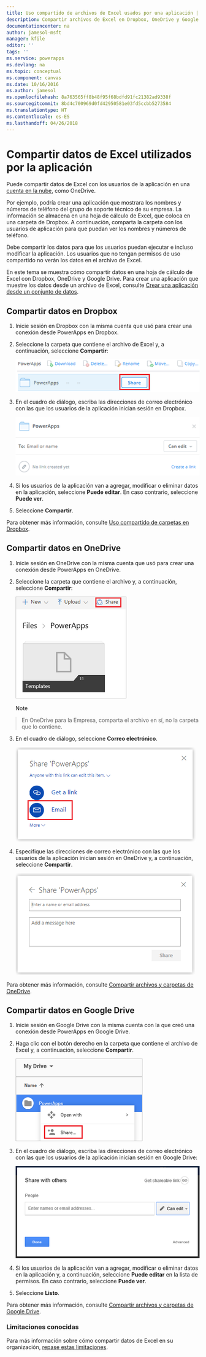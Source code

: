```yaml
---
title: Uso compartido de archivos de Excel usados por una aplicación | Microsoft Docs
description: Compartir archivos de Excel en Dropbox, OneDrive y Google Drive. Los usuarios pueden editar ver archivos y carpetas.
documentationcenter: na
author: jamesol-msft
manager: kfile
editor: ''
tags: ''
ms.service: powerapps
ms.devlang: na
ms.topic: conceptual
ms.component: canvas
ms.date: 10/16/2016
ms.author: jamesol
ms.openlocfilehash: 8a763565ff8b48f95f68bdfd91fc21382ad9338f
ms.sourcegitcommit: 8bd4c700969d0fd42950581e03fd5ccbb5273584
ms.translationtype: HT
ms.contentlocale: es-ES
ms.lasthandoff: 04/26/2018
---
```

# <a name="share-excel-data-used-by-your-app"></a>Compartir datos de Excel utilizados por la aplicación
Puede compartir datos de Excel con los usuarios de la aplicación en una [cuenta en la nube](connections/cloud-storage-blob-connections.md), como OneDrive.

Por ejemplo, podría crear una aplicación que mostrara los nombres y números de teléfono del grupo de soporte técnico de su empresa. La información se almacena en una hoja de cálculo de Excel, que coloca en una carpeta de Dropbox. A continuación, comparta la carpeta con los usuarios de aplicación para que puedan ver los nombres y números de teléfono.

Debe compartir los datos para que los usuarios puedan ejecutar e incluso modificar la aplicación. Los usuarios que no tengan permisos de uso compartido no verán los datos en el archivo de Excel.

En este tema se muestra cómo compartir datos en una hoja de cálculo de Excel con Dropbox, OneDrive y Google Drive. Para crear una aplicación que muestre los datos desde un archivo de Excel, consulte [Crear una aplicación desde un conjunto de datos](get-started-create-from-data.md).

## <a name="share-data-in-dropbox"></a>Compartir datos en Dropbox
1. Inicie sesión en Dropbox con la misma cuenta que usó para crear una conexión desde PowerApps en Dropbox.
2. Seleccione la carpeta que contiene el archivo de Excel y, a continuación, seleccione **Compartir**:  
   
    ![Comando Compartir](./media/share-app-data/dropbox-share.png)
3. En el cuadro de diálogo, escriba las direcciones de correo electrónico con las que los usuarios de la aplicación inician sesión en Dropbox.  
   
    ![Compartir en Dropbox](./media/share-app-data/dropbox-perms.png)
4. Si los usuarios de la aplicación van a agregar, modificar o eliminar datos en la aplicación, seleccione **Puede editar**. En caso contrario, seleccione **Puede ver**.
5. Seleccione **Compartir**.

Para obtener más información, consulte [Uso compartido de carpetas en Dropbox](https://www.dropbox.com/en/help/19).

## <a name="share-data-in-onedrive"></a>Compartir datos en OneDrive
1. Inicie sesión en OneDrive con la misma cuenta que usó para crear una conexión desde PowerApps en OneDrive.
2. Seleccione la carpeta que contiene el archivo y, a continuación, seleccione **Compartir**:  
   
    ![Comando Compartir](./media/share-app-data/onedrive-share.png)
   
    > [!NOTE]
> En OneDrive para la Empresa, comparta el archivo en sí, no la carpeta que lo contiene.
3. En el cuadro de diálogo, seleccione **Correo electrónico**.
   
    ![Compartir por correo electrónico](./media/share-app-data/onedrive-email.png)
4. Especifique las direcciones de correo electrónico con las que los usuarios de la aplicación inician sesión en OneDrive y, a continuación, seleccione **Compartir**.  
   
    ![Especificar un usuario](./media/share-app-data/onedrive-perms.png)

Para obtener más información, consulte [Compartir archivos y carpetas de OneDrive](https://support.office.com/article/Share-OneDrive-files-and-folders-and-change-permissions-9fcc2f7d-de0c-4cec-93b0-a82024800c07).

## <a name="share-data-in-google-drive"></a>Compartir datos en Google Drive
1. Inicie sesión en Google Drive con la misma cuenta con la que creó una conexión desde PowerApps en Google Drive.
2. Haga clic con el botón derecho en la carpeta que contiene el archivo de Excel y, a continuación, seleccione **Compartir**.  
   
    ![Comando Compartir](./media/share-app-data/googledrive-share.png)
3. En el cuadro de diálogo, escriba las direcciones de correo electrónico con las que los usuarios de la aplicación inician sesión en Google Drive:  
   
    ![Especificar un usuario](./media/share-app-data/googledrive-perms.png)
4. Si los usuarios de la aplicación van a agregar, modificar o eliminar datos en la aplicación y, a continuación, seleccione **Puede editar** en la lista de permisos. En caso contrario, seleccione **Puede ver**.
5. Seleccione **Listo**.

Para obtener más información, consulte [Compartir archivos y carpetas de Google Drive](https://support.google.com/drive/answer/2494822).

### <a name="known-limitations"></a>Limitaciones conocidas
Para más información sobre cómo compartir datos de Excel en su organización, [repase estas limitaciones](connections/cloud-storage-blob-connections.md#known-limitations).

